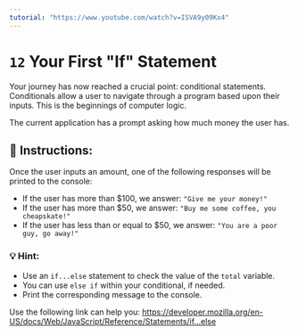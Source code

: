 ```yaml
---
tutorial: "https://www.youtube.com/watch?v=ISVA9y09Kx4"
---
```


# `12` Your First "If" Statement

Your journey has now reached a crucial point: conditional statements. Conditionals allow a user to navigate through a program based upon their inputs. This is the beginnings of computer logic.

The current application has a prompt asking how much money the user has.


## :pencil: Instructions:
Once the user inputs an amount, one of the following responses will be printed to the console:

* If the user has more than $100, we answer: `"Give me your money!"`
* If the user has more than $50, we answer: `"Buy me some coffee, you cheapskate!"`
* If the user has less than or equal to $50, we answer: `"You are a poor guy, go away!"`

### 💡 Hint:
* Use an `if...else` statement to check the value of the `total` variable.
* You can use `else if` within your conditional, if needed.
* Print the corresponding message to the console.

Use the following link can help you: https://developer.mozilla.org/en-US/docs/Web/JavaScript/Reference/Statements/if...else

